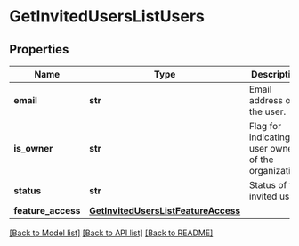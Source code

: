 # GetInvitedUsersListUsers

## Properties
Name | Type | Description | Notes
------------ | ------------- | ------------- | -------------
**email** | **str** | Email address of the user. | 
**is_owner** | **str** | Flag for indicating is user owner of the organization. | 
**status** | **str** | Status of the invited user. | 
**feature_access** | [**GetInvitedUsersListFeatureAccess**](GetInvitedUsersListFeatureAccess.md) |  | 

[[Back to Model list]](../README.md#documentation-for-models) [[Back to API list]](../README.md#documentation-for-api-endpoints) [[Back to README]](../README.md)


